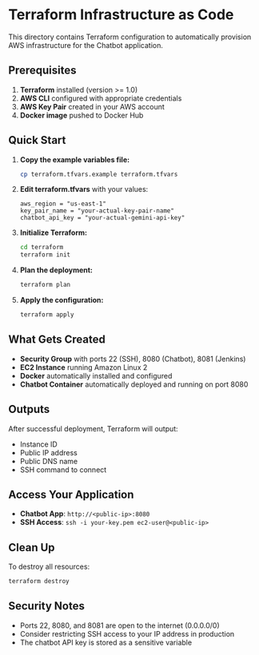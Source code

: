 # Terraform Infrastructure as Code

This directory contains Terraform configuration to automatically provision AWS infrastructure for the Chatbot application.

## Prerequisites 

1. **Terraform** installed (version >= 1.0)
2. **AWS CLI** configured with appropriate credentials
3. **AWS Key Pair** created in your AWS account
4. **Docker image** pushed to Docker Hub

## Quick Start

1. **Copy the example variables file:**
   ```bash
   cp terraform.tfvars.example terraform.tfvars
   ```

2. **Edit terraform.tfvars** with your values:
   ```hcl
   aws_region = "us-east-1"
   key_pair_name = "your-actual-key-pair-name"
   chatbot_api_key = "your-actual-gemini-api-key"
   ```

3. **Initialize Terraform:**
   ```bash
   cd terraform
   terraform init
   ```

4. **Plan the deployment:**
   ```bash
   terraform plan
   ```

5. **Apply the configuration:**
   ```bash
   terraform apply
   ```

## What Gets Created

- **Security Group** with ports 22 (SSH), 8080 (Chatbot), 8081 (Jenkins)
- **EC2 Instance** running Amazon Linux 2
- **Docker** automatically installed and configured
- **Chatbot Container** automatically deployed and running on port 8080

## Outputs

After successful deployment, Terraform will output:
- Instance ID
- Public IP address
- Public DNS name
- SSH command to connect

## Access Your Application

- **Chatbot App**: `http://<public-ip>:8080`
- **SSH Access**: `ssh -i your-key.pem ec2-user@<public-ip>`

## Clean Up

To destroy all resources:
```bash
terraform destroy
```

## Security Notes

- Ports 22, 8080, and 8081 are open to the internet (0.0.0.0/0)
- Consider restricting SSH access to your IP address in production
- The chatbot API key is stored as a sensitive variable

